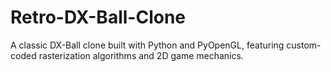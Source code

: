 # Retro-DX-Ball-Clone
A classic DX-Ball clone built with Python and PyOpenGL, featuring custom-coded rasterization algorithms and 2D game mechanics.
